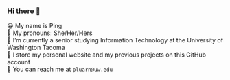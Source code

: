 ### Hi there 👋

😀 My name is Ping  
👩 My pronouns: She/Her/Hers  
🏫 I’m currently a senior studying Information Technology at the University of Washington Tacoma  
💬 I store my personal website and my previous projects on this GitHub account  
📧 You can reach me at `pluarn@uw.edu`  
